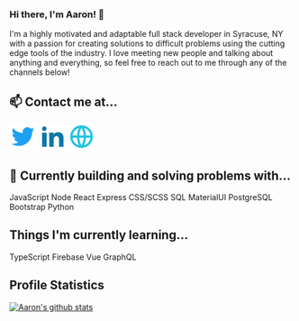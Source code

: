 ### Hi there, I'm Aaron! 👋

I'm a highly motivated and adaptable full stack developer in Syracuse, NY with a passion for creating solutions to difficult problems using the cutting edge tools of the industry. I love meeting new people and talking about anything and everything, so feel free to reach out to me through any of the channels below!

## 📫 Contact me at...

<a target="_" href="https://twitter.com/UpstateCoder91"><img src="/images/twitter.svg" alt="twitter-logo"/></a> <a target="_" href="https://www.linkedin.com/in/aarongillies/"><img src="/images/linkedIn.svg"  alt="ln-logo"/></a> <a target="_" href="https://www.aarongillies.dev"><img src="/images/web.svg" alt="web-logo"/></a>

## 🔭 Currently building and solving problems with...

JavaScript Node
React Express
CSS/SCSS SQL
MaterialUI PostgreSQL
Bootstrap Python

## Things I'm currently learning...

TypeScript Firebase
Vue GraphQL

## Profile Statistics

[![Aaron's github stats](https://github-readme-stats.vercel.app/api?username=Hail91)](https://github.com/anuraghazra/github-readme-stats)
